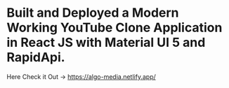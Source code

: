 # Built and Deployed a Modern Working YouTube Clone Application in React JS with Material UI 5 and RapidApi.

Here Check it Out -> https://algo-media.netlify.app/
